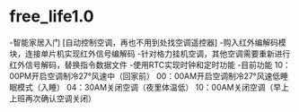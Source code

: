 # free_life1.0
-智能家居入门 [自动控制空调，再也不用到处找空调遥控器]
-购入红外编解码模块，连接单片机实现红外信号编解码
-针对格力挂机空调，其他空调需要重新进行红外信号解码，替换指令数据文件
-使用RTC实现时钟和定时功能
-目前功能 10：00PM开启空调制冷27°风速中（回家前） 00：00AM开启空调制冷27°风速低睡眠模式（入睡） 04：30AM关闭空调（夜里体温低）  10：00AM关闭空调（早上上班再次确认空调关闭）